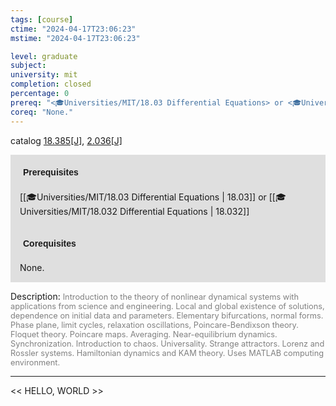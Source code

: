 ```yaml
---
tags: [course]
ctime: "2024-04-17T23:06:23"
mstime: "2024-04-17T23:06:23"

level: graduate
subject: 
university: mit
completion: closed
percentage: 0
prereq: "<🎓Universities/MIT/18.03 Differential Equations> or <🎓Universities/MIT/18.032 Differential Equations>"
coreq: "None."
---
```


catalog [18.385[J]](http://student.mit.edu/catalog/m18a.html#18.385), [2.036[J]](http://student.mit.edu/catalog/m2a.html#2.036)

<span style="display: block; padding: 15px; background-color: rgb(100, 100, 100, 0.2);"><font id="m_prereq1737_0" style="display: block; font-family: Arial, sans-serif; font-weight: bold; padding: 5px">Prerequisites</font><br><span id="prereq1737_0">[[🎓Universities/MIT/18.03 Differential Equations | 18.03]] or [[🎓Universities/MIT/18.032 Differential Equations | 18.032]]</span></span>
<span style="display: block; padding: 15px; background-color: rgb(100, 100, 100, 0.2);"><font id="m_coreq1737_0" style="display: block; font-family: Arial, sans-serif; font-weight: bold; padding: 5px">Corequisites</font><br><span id="coreq1737_0">None.</span></span>

<font style="">Description:</font>
<font style="color: grey; font-size: 0.8rem;">Introduction to the theory of nonlinear dynamical systems with applications from science and engineering. Local and global existence of solutions, dependence on initial data and parameters. Elementary bifurcations, normal forms. Phase plane, limit cycles, relaxation oscillations, Poincare-Bendixson theory. Floquet theory. Poincare maps. Averaging. Near-equilibrium dynamics. Synchronization. Introduction to chaos. Universality. Strange attractors. Lorenz and Rossler systems. Hamiltonian dynamics and KAM theory. Uses MATLAB computing environment.</font>



---

<< HELLO, WORLD >>
